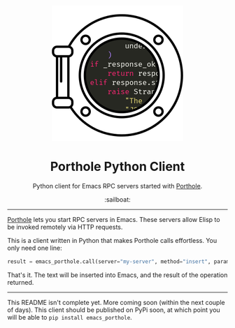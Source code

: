 <p align=center>
    <img src="media/logo.png" alt="Porthole Python logo" />
</p>

<h1 align=center>Porthole Python Client</h1>

<p align=center>Python client for Emacs RPC servers started with <a href="https://github.com/jcaw/porthole">Porthole</a>.</p>

<p align=center>
 :sailboat:
</p>

---

<!-- ## What is this Package? -->

[Porthole](https://github.com/jcaw/porthole) lets you start RPC servers in
Emacs. These servers allow Elisp to be invoked remotely via HTTP requests.

This is a client written in Python that makes Porthole calls effortless. You only need one line:

```python
result = emacs_porthole.call(server="my-server", method="insert", params=["Some text to insert."])
```

That's it. The text will be inserted into Emacs, and the result of the operation returned. 

---

This README isn't complete yet. More coming soon (within the next couple of days). This client should be published on PyPi soon, at which point you will be able to `pip install emacs_porthole`.
